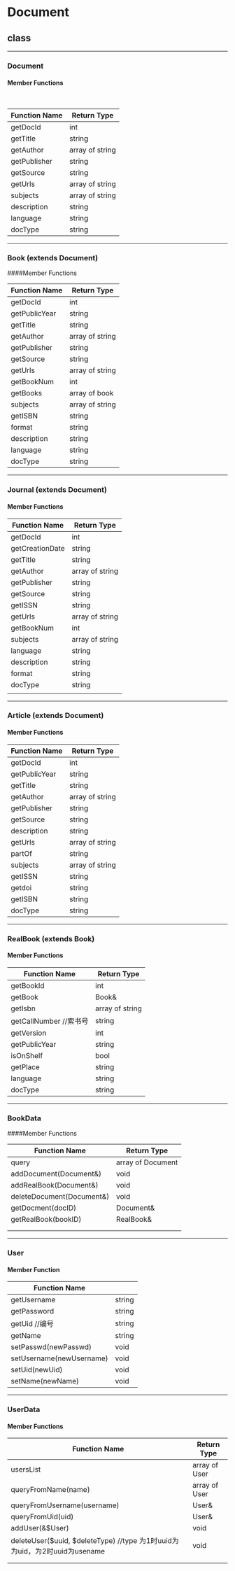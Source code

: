 # Document



## class



***
### Document



#### Member Functions

​	

| Function Name | Return Type     |
| ------------- | --------------- |
| getDocId      | int             |
| getTitle      | string          |
| getAuthor     | array of string |
| getPublisher  | string          |
| getSource     | string          |
| getUrls       | array of string |
| subjects      | array of string |
| description   | string          |
| language      | string          |
| docType       | string          |



***

### Book (extends Document)



####Member Functions



| Function Name | Return Type     |
| ------------- | --------------- |
| getDocId      | int             |
| getPublicYear | string          |
| getTitle      | string          |
| getAuthor     | array of string |
| getPublisher  | string          |
| getSource     | string          |
| getUrls       | array of string |
| getBookNum    | int             |
| getBooks      | array of book   |
| subjects      | array of string |
| getISBN       | string          |
| format        | string          |
| description   | string          |
| language      | string          |
| docType       | string          |



***



### Journal (extends Document)



#### Member Functions

| Function Name   | Return Type     |
| --------------- | --------------- |
| getDocId        | int             |
| getCreationDate | string          |
| getTitle        | string          |
| getAuthor       | array of string |
| getPublisher    | string          |
| getSource       | string          |
| getISSN         | string          |
| getUrls         | array of string |
| getBookNum      | int             |
| subjects        | array of string |
| language        | string          |
| description     | string          |
| format          | string          |
| docType         | string          |
|                 |                 |



***

### Article (extends Document)

#### Member Functions

| Function Name | Return Type     |
| ------------- | --------------- |
| getDocId      | int             |
| getPublicYear | string          |
| getTitle      | string          |
| getAuthor     | array of string |
| getPublisher  | string          |
| getSource     | string          |
| description   | string          |
| getUrls       | array of string |
| partOf        | string          |
| subjects      | array of string |
| getISSN       | string          |
| getdoi        | string          |
| getISBN       | string          |
| docType       | string          |











***

### RealBook (extends Book)

#### Member Functions

| Function Name           | Return Type     |
| ----------------------- | --------------- |
| getBookId               | int             |
| getBook                 | Book&           |
| getIsbn                 | array of string |
| getCallNumber  //索书号 | string          |
| getVersion              | int             |
| getPublicYear           | string          |
| isOnShelf               | bool            |
| getPlace                | string          |
| language                | string          |
| docType                 | string          |





***

### BookData

####Member Functions

| Function Name             | Return Type       |
| ------------------------- | ----------------- |
| query                     | array of Document |
| addDocument(Document&)    | void              |
| addRealBook(Document&)    | void              |
| deleteDocument(Document&) | void              |
| getDocment(docID)         | Document&         |
| getRealBook(bookID)       | RealBook&         |
|                           |                   |
|                           |                   |



***

### User

#### Member Function

| Function Name            |        |
| ------------------------ | ------ |
| getUsername              | string |
| getPassword              | string |
| getUid //编号            | string |
| getName                  | string |
| setPasswd(newPasswd)     | void   |
| setUsername(newUsername) | void   |
| setUid(newUid)           | void   |
| setName(newName)         | void   |













***

### UserData



#### Member Functions

| Function Name                                                | Return Type   |
| ------------------------------------------------------------ | ------------- |
| usersList                                                    | array of User |
| queryFromName(name)                                          | array of User |
| queryFromUsername(username)                                  | User&         |
| queryFromUid(uid)                                            | User&         |
| addUser(&\$User)                                             | void          |
| deleteUser(\$uuid, \$deleteType) //type 为1时uuid为为uid，为2时uuid为usename | void          |
|                                                              |               |
|                                                              |               |


